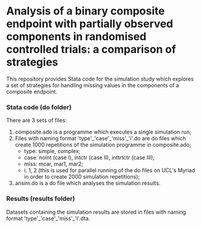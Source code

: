 # Analysis of a binary composite endpoint with partially observed components in randomised controlled trials: a comparison of strategies

This repository provides Stata code for the simulation study which explores a set of strategies for handling missing values in the components of a composite endpoint.

 ### Stata code (do folder)
There are 3 sets of files:
1. composite.ado is a programme which executes a single simulation run;
2. Files with naming format 'type'\_'case'\_'miss'\_'i'.do are do files which create 1000 repetitions of the simulation programme in composite.ado;
    -  type: simple, complex;
    - case: noint (case I), intctr (case II), inttrtctr (case III);
    - miss: mcar, mar1, mar2;
    - i: 1, 2 (this is used for parallel running of the do files on UCL's Myriad in order to create 2000 simulation repetitions);
3. ansim.do is a do file which analyses the simulation results.

### Results (results folder)
Datasets containing the simulation results are stored in files with naming format 'type'\_'case'\_'miss'\_'i'.dta.
